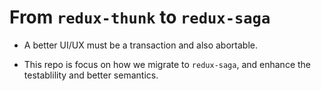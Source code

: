 # From `redux-thunk` to `redux-saga`

- A better UI/UX must be a transaction and also abortable.

- This repo is focus on how we migrate to `redux-saga`, and enhance the testablility and better semantics.